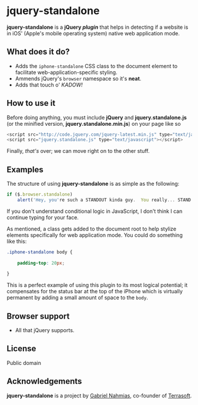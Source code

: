 jquery-standalone
=============

**jquery-standalone** is a **jQuery _plugin_** that helps in detecting if a website is in iOS' (Apple's mobile operating system) native web application mode.

What does it do?
-----------

* Adds the `iphone-standalone` CSS class to the document element to facilitate web-application-specific styling.
* Ammends jQuery's `browser` namespace so it's **neat**.
* Adds that touch o' *KADOW!*

How to use it
-----------

Before doing anything, you must include **jQuery** and **jquery.standalone.js** (or the minified version, **jquery.standalone.min.js**) on your page like so

```javascript
<script src="http://code.jquery.com/jquery-latest.min.js" type="text/javascript"></script>
<script src="jquery.standalone.js" type="text/javascript"></script>
```

Finally, _that's_ over; we can move right on to the other stuff.

Examples
-----------

The structure of using **jquery-standalone** is as simple as the following:

```javascript
if ($.browser.standalone)
	alert('Hey, you're such a STANDOUT kinda guy.  You really... STAND ALONE if you catch my drift.');
```

If you don't understand conditional logic in JavaScript, I don't think I can continue typing for your face.

As mentioned, a class gets added to the document root to help stylize elements specifically for web application mode.  You could do something like this:

```css
.iphone-standalone body {
	
	padding-top: 20px;
	
}
```

This is a perfect example of using this plugin to its most logical potential; it compensates for the status bar at the top of the iPhone which is virtually permanent by adding a small amount of space to the `body`.

Browser support
-----------

* All that jQuery supports.

License
-----------

Public domain

Acknowledgements
------------

**jquery-standalone** is a project by [Gabriel Nahmias](http://github.com/terrasoftlabs "Terrasoft's GitHub"), co-founder of [Terrasoft](http://terrasoftlabs.com "Terrasoft's Homepage").